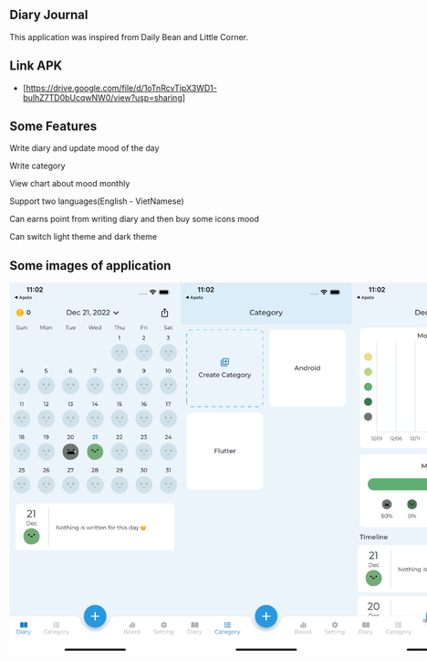 ## Diary Journal

This application was inspired from Daily Bean and Little Corner.

## Link APK
- [https://drive.google.com/file/d/1oTnRcvTipX3WD1-bulhZ7TD0bUcqwNW0/view?usp=sharing]

## Some Features

Write diary and update mood of the day

Write category 

View chart about mood monthly

Support two languages(English - VietNamese)

Can earns point from writing diary and then buy some icons mood

Can switch light theme and dark theme

## Some images of application

<div style="display: flex;">
  <img src="/demos/1.png" alt="Image 1" width="300" >
  <img src="/demos/2.png" alt="Image 2" width="300" >
  <img src="/demos/3.png" alt="Image 1" width="300" >
  <img src="/demos/4.png" alt="Image 1" width="300" >
  <img src="/demos/5.png" alt="Image 1" width="300" >
  <img src="/demos/6.png" alt="Image 1" width="300" >
  <img src="/demos/7.png" alt="Image 1" width="300" >
  <img src="/demos/8.png" alt="Image 1" width="300" >
  <img src="/demos/9.png" alt="Image 1" width="300" >
  <img src="/demos/10.png" alt="Image 1" width="300" >
</div>








